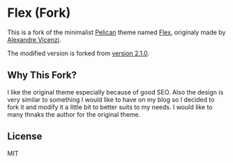 # Flex (Fork)

This is a fork of the minimalist [Pelican](http://blog.getpelican.com/) theme named [Flex](https://github.com/alexandrevicenzi/Flex), originaly made by [Alexandre Vicenzi](https://blog.alexandrevicenzi.com/).

The modified version is forked from [version 2.1.0](https://github.com/alexandrevicenzi/Flex/releases/tag/v2.1.0).

## Why This Fork?

I like the original theme especially because of good SEO. Also the design is very similar to something I would like to have on my blog so I decided to fork it and modify it a little bit to better suits to my needs. I would like to many thnaks the author for the original theme.

## License

MIT
